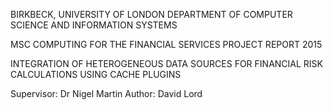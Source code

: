 BIRKBECK, UNIVERSITY OF LONDON
DEPARTMENT OF COMPUTER SCIENCE AND INFORMATION SYSTEMS

MSC COMPUTING FOR THE FINANCIAL SERVICES
PROJECT REPORT
2015

INTEGRATION OF HETEROGENEOUS DATA SOURCES FOR FINANCIAL RISK CALCULATIONS USING CACHE PLUGINS

Supervisor:   Dr Nigel Martin
Author:	      David Lord

